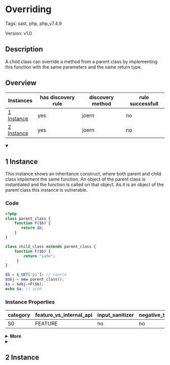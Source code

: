 [//]: # (This file is automatically generated. If you wish to make any changes, please use the JSON files and regenerate this file using the tpframework.)

# Overriding

Tags: sast, php, php_v7.4.9

Version: v1.0

## Description

A child class can override a method from a parent class by implementing this function with the same parameters and the same return type.

## Overview

| Instances                 | has discovery rule   | discovery method   | rule successfull   |
|---------------------------|----------------------|--------------------|--------------------|
| [1 Instance](#1-instance) | yes                  | joern              | no                 |
| [2 Instance](#2-instance) | yes                  | joern              | no                 |

<details markdown="1"open>
<summary>

## 1 Instance
</summary>

This instance shows an inheritance construct, where both parent and child class implement the same function. An object of the parent class is instantiated and the function is called on that object. As it is an object of the parent class this instance is vulnerable.

### Code

```PHP
<?php
class parent_class {
    function F($b) {
       return $b;
    }
}

class child_class extends parent_class {
    function F($b) {
        return "safe";
     }
}

$b = $_GET['p1']; // source
$obj = new parent_class();
$a = $obj->F($b);
echo $a; // sink
```

### Instance Properties

| category   | feature_vs_internal_api   | input_sanitizer   | negative_test_case   | source_and_sink   |
|------------|---------------------------|-------------------|----------------------|-------------------|
| S0         | FEATURE                   | no                | no                   | no                |

<details markdown="1">
<summary>
<b>More</b></summary>

<details markdown="1">
<summary>

### Compile
</summary>

```bash
$_main:
     ; (lines=12, args=0, vars=3, tmps=8)
     ; (before optimizer)
     ; /.../PHP/47_overriding/1_instance_47_overriding/1_instance_47_overriding.php:1-18
     ; return  [] RANGE[0..0]
0000 T3 = FETCH_R (global) string("_GET")
0001 T4 = FETCH_DIM_R T3 string("p1")
0002 ASSIGN CV0($b) T4
0003 V6 = NEW 0 string("parent_class")
0004 DO_FCALL
0005 ASSIGN CV1($obj) V6
0006 INIT_METHOD_CALL 1 CV1($obj) string("F")
0007 SEND_VAR_EX CV0($b) 1
0008 V9 = DO_FCALL
0009 ASSIGN CV2($a) V9
0010 ECHO CV2($a)
0011 RETURN int(1)
LIVE RANGES:
     6: 0004 - 0005 (new)

parent_class::F:
     ; (lines=3, args=1, vars=1, tmps=0)
     ; (before optimizer)
     ; /.../PHP/47_overriding/1_instance_47_overriding/1_instance_47_overriding.php:3-5
     ; return  [] RANGE[0..0]
0000 CV0($b) = RECV 1
0001 RETURN CV0($b)
0002 RETURN null

child_class::F:
     ; (lines=3, args=1, vars=1, tmps=0)
     ; (before optimizer)
     ; /.../PHP/47_overriding/1_instance_47_overriding/1_instance_47_overriding.php:9-11
     ; return  [] RANGE[0..0]
0000 CV0($b) = RECV 1
0001 RETURN string("safe")
0002 RETURN null
```

</details>

<details markdown="1">
<summary>

### Discovery
</summary>

The rule would be perfect, if we could check for inheritance. This instance might profid from source code discovery.

```scala
// Get all classes and all the methods within this classes as a list of arrays with two elements [[<class>, <method>], [<class>, <method>]]
val allClassesAndMethods = cpg.method.astParentType("TYPE_DECL").fullName.l.map(x => x.split("::")).filter(x => x.length > 1)
// Get all classnames, that implement the same method as any other class
val classNames = allClassesAndMethods.flatMap(a => allClassesAndMethods.filter(b => b(1) == a(1) && b(0) != a(0)).map(b => (a(0), b(1)))).toSet
val x47 = (name, "47_overriding_iall", cpg.method.filter(node => classNames.contains((node.astParentFullName, node.name))).location.toJson);
```

| discovery method   | expected accuracy   |
|--------------------|---------------------|
| joern              | FP                  |

</details>

<details markdown="1"open>
<summary>

### Measurement
</summary>

| Tool        | Comm_1   | Comm_2   | phpSAFE   | Progpilot   | RIPS   | WAP   | Ground Truth   |
|-------------|----------|----------|-----------|-------------|--------|-------|----------------|
| 08 Jun 2021 | yes      | yes      | no        | yes         | no     | no    | yes            |
| 22 May 2023 | yes      | yes      |           |             |        |       | yes            |

</details>

</details>

</details>

<details markdown="1">
<summary>

## 2 Instance
</summary>

This instance is similar to the previous instance. The difference is, that this time the object is instantiated from the child class and the function in the child class is not vulnerable.

### Code

```PHP
<?php
class parent_class {
    function F($b) {
       return $b;
    }
}

class child_class extends parent_class {
    function F($b) {
        return "safe";
     }
}

$b = $_GET['p1']; // source
$obj = new child_class();
// The F of child_class is called, so no XSS
$a = $obj->F($b);
echo $a; // sink
```

### Instance Properties

| category   | feature_vs_internal_api   | input_sanitizer   | negative_test_case   | source_and_sink   |
|------------|---------------------------|-------------------|----------------------|-------------------|
| S0         | FEATURE                   | no                | no                   | no                |

<details markdown="1">
<summary>
<b>More</b></summary>

<details markdown="1">
<summary>

### Compile
</summary>

```bash
$_main:
     ; (lines=12, args=0, vars=3, tmps=8)
     ; (before optimizer)
     ; /.../PHP/47_overriding/2_instance_47_overriding/2_instance_47_overriding.php:1-19
     ; return  [] RANGE[0..0]
0000 T3 = FETCH_R (global) string("_GET")
0001 T4 = FETCH_DIM_R T3 string("p1")
0002 ASSIGN CV0($b) T4
0003 V6 = NEW 0 string("child_class")
0004 DO_FCALL
0005 ASSIGN CV1($obj) V6
0006 INIT_METHOD_CALL 1 CV1($obj) string("F")
0007 SEND_VAR_EX CV0($b) 1
0008 V9 = DO_FCALL
0009 ASSIGN CV2($a) V9
0010 ECHO CV2($a)
0011 RETURN int(1)
LIVE RANGES:
     6: 0004 - 0005 (new)

parent_class::F:
     ; (lines=3, args=1, vars=1, tmps=0)
     ; (before optimizer)
     ; /.../PHP/47_overriding/2_instance_47_overriding/2_instance_47_overriding.php:3-5
     ; return  [] RANGE[0..0]
0000 CV0($b) = RECV 1
0001 RETURN CV0($b)
0002 RETURN null

child_class::F:
     ; (lines=3, args=1, vars=1, tmps=0)
     ; (before optimizer)
     ; /.../PHP/47_overriding/2_instance_47_overriding/2_instance_47_overriding.php:9-11
     ; return  [] RANGE[0..0]
0000 CV0($b) = RECV 1
0001 RETURN string("safe")
0002 RETURN null
```

</details>

<details markdown="1">
<summary>

### Discovery
</summary>

The rule would be perfect, if we could check for inheritance

```scala
// Get all classes and all the methods within this classes as a list of arrays with two elements [[<class>, <method>], [<class>, <method>]]
val allClassesAndMethods = cpg.method.astParentType("TYPE_DECL").fullName.l.map(x => x.split("::")).filter(x => x.length > 1)
// Get all classnames, that implement the same method as any other class
val classNames = allClassesAndMethods.flatMap(a => allClassesAndMethods.filter(b => b(1) == a(1) && b(0) != a(0)).map(b => (a(0), b(1)))).toSet
val x47 = (name, "47_overriding_iall", cpg.method.filter(node => classNames.contains((node.astParentFullName, node.name))).location.toJson);
```

| discovery method   | expected accuracy   |
|--------------------|---------------------|
| joern              | FP                  |

</details>

<details markdown="1"open>
<summary>

### Measurement
</summary>

| Tool        | Comm_1   | Ground Truth   |
|-------------|----------|----------------|
| 22 May 2023 | no       | no             |

</details>

</details>

</details>
